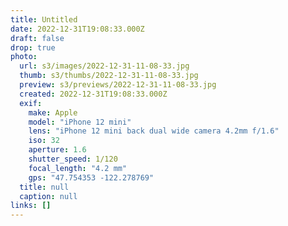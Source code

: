 ```yaml
---
title: Untitled
date: 2022-12-31T19:08:33.000Z
draft: false
drop: true
photo:
  url: s3/images/2022-12-31-11-08-33.jpg
  thumb: s3/thumbs/2022-12-31-11-08-33.jpg
  preview: s3/previews/2022-12-31-11-08-33.jpg
  created: 2022-12-31T19:08:33.000Z
  exif:
    make: Apple
    model: "iPhone 12 mini"
    lens: "iPhone 12 mini back dual wide camera 4.2mm f/1.6"
    iso: 32
    aperture: 1.6
    shutter_speed: 1/120
    focal_length: "4.2 mm"
    gps: "47.754353 -122.278769"
  title: null
  caption: null
links: []
---
```

